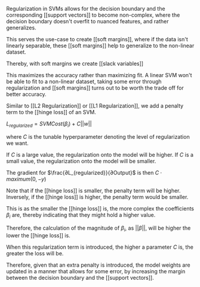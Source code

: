 Regularization in SVMs allows for the decision boundary and the corresponding [[support vectors]] to become non-complex, where the decision boundary doesn't overfit to nuanced features, and rather generalizes.

This serves the use-case to create [[soft margins]], where if the data isn't linearly separable, these [[soft margins]] help to generalize to the non-linear dataset. 

Thereby, with soft margins we create [[slack variables]]

This maximizes the accuracy rather than maximizing fit. A linear SVM won't be able to fit to a non-linear dataset, taking some error through regularization and [[soft margins]] turns out to be worth the trade off for better accuracy.

Similar to [[L2 Regularization]] or [[L1 Regularization]], we add a penalty term to the [[hinge loss]] of an SVM.

$L_{regularized} = SVMCost(\beta_i) + C ||w||$

where $C$ is the tunable hyperparameter denoting the level of regularization we want.

If $C$ is a large value, the regularization onto the model will be higher. 
If $C$ is a small value, the regularization onto the model will be smaller.

The gradient for $\frac{∂L_{regularized}}{∂Output}$ is then $C \cdot maximum(0, -y)$

Note that if the [[hinge loss]] is smaller, the penalty term will be higher. Inversely, if the [[hinge loss]] is higher, the penalty term would be smaller.

This is as the smaller the [[hinge loss]] is, the more complex the coefficients $\beta_i$ are, thereby indicating that they might hold a higher value. 

Therefore, the calculation of the magnitude of $\beta_i$, as $||\beta||$, will be higher the lower the [[hinge loss]] is.

When this regularization term is introduced, the higher a parameter $C$ is, the greater the loss will be. 

Therefore, given that an extra penalty is introduced, the model weights are updated in a manner that allows for some error, by increasing the margin between the decision boundary and the [[support vectors]].